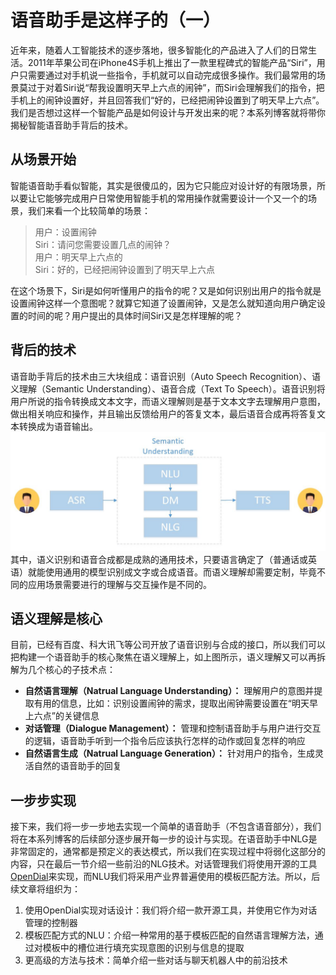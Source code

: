 # 语音助手是这样子的（一）

近年来，随着人工智能技术的逐步落地，很多智能化的产品进入了人们的日常生活。2011年苹果公司在iPhone4S手机上推出了一款里程碑式的智能产品“Siri”，用户只需要通过对手机说一些指令，手机就可以自动完成很多操作。我们最常用的场景莫过于对着Siri说“帮我设置明天早上六点的闹钟”，而Siri会理解我们的指令，把手机上的闹钟设置好，并且回答我们“好的，已经把闹钟设置到了明天早上六点”。我们是否想过这样一个智能产品是如何设计与开发出来的呢？本系列博客就将带你揭秘智能语音助手背后的技术。


## 从场景开始

智能语音助手看似智能，其实是很傻瓜的，因为它只能应对设计好的有限场景，所以要让它能够完成用户日常使用智能手机的常用操作就需要设计一个又一个的场景，我们来看一个比较简单的场景：
> 用户：设置闹钟<br/>
> Siri：请问您需要设置几点的闹钟？<br/>
> 用户：明天早上六点的<br/>
> Siri：好的，已经把闹钟设置到了明天早上六点<br/>

在这个场景下，Siri是如何听懂用户的指令的呢？又是如何识别出用户的指令就是设置闹钟这样一个意图呢？就算它知道了设置闹钟，又是怎么就知道向用户确定设置的时间的呢？用户提出的具体时间Siri又是怎样理解的呢？


## 背后的技术

语音助手背后的技术由三大块组成：语音识别（Auto Speech Recognition）、语义理解（Semantic Understanding）、语音合成（Text To Speech）。语音识别将用户所说的指令转换成文本文字，而语义理解则是基于文本文字去理解用户意图，做出相关响应和操作，并且输出反馈给用户的答复文本，最后语音合成再将答复文本转换成为语音输出。
![Core Technology](https://raw.githubusercontent.com/rouseway/blogs/master/roseBot/rosebot-3.jpg)
其中，语义识别和语音合成都是成熟的通用技术，只要语言确定了（普通话或英语）就能使用通用的模型识别成文字或合成语音。而语义理解却需要定制，毕竟不同的应用场景需要进行的理解与交互操作是不同的。

## 语义理解是核心
目前，已经有百度、科大讯飞等公司开放了语音识别与合成的接口，所以我们可以把构建一个语音助手的核心聚焦在语义理解上，如上图所示，语义理解又可以再拆解为几个核心的子技术点：<br/>

- **自然语言理解（Natrual Language Understanding）：** 理解用户的意图并提取有用的信息，比如：识别设置闹钟的需求，提取出闹钟需要设置在“明天早上六点”的关键信息
- **对话管理（Dialogue Management）：** 管理和控制语音助手与用户进行交互的逻辑，语音助手听到一个指令后应该执行怎样的动作或回复怎样的响应
- **自然语言生成（Natrual Language Generation）：** 针对用户的指令，生成灵活自然的语音助手的回复


## 一步步实现
接下来，我们将一步一步地去实现一个简单的语音助手（不包含语音部分），我们将在本系列博客的后续部分逐步展开每一步的设计与实现。在语音助手中NLG是非常固定的，通常都是预定义的表达模式，所以我们在实现过程中将弱化这部分的内容，只在最后一节介绍一些前沿的NLG技术。对话管理我们将使用开源的工具[OpenDial](http://www.opendial-toolkit.net/)来实现，而NLU我们将采用产业界普遍使用的模板匹配方法。所以，后续文章将组织为：<br/>
1. 使用OpenDial实现对话设计：我们将介绍一款开源工具，并使用它作为对话管理的控制器<br/>
2. 模板匹配方式的NLU：介绍一种常用的基于模板匹配的自然语言理解方法，通过对模板中的槽位进行填充实现意图的识别与信息的提取<br/>
3. 更高级的方法与技术：简单介绍一些对话与聊天机器人中的前沿技术<br/><br/>